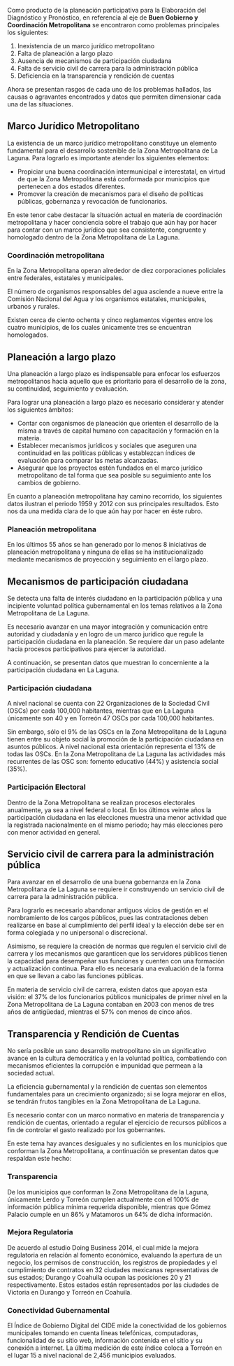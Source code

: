
Como producto de la planeación participativa para la Elaboración del Diagnóstico y Pronóstico, en referencia al eje de **Buen Gobierno y Coordinación Metropolitana** se encontraron como problemas principales los siguientes:

1. Inexistencia de un marco jurídico metropolitano
2. Falta de planeación a largo plazo
3. Ausencia de mecanismos de participación ciudadana
4. Falta de servicio civil de carrera para la administración pública
5. Deficiencia en la transparencia y rendición de cuentas

Ahora se presentan rasgos de cada uno de los problemas hallados, las causas o agravantes encontrados y datos que permiten dimensionar cada una de las situaciones.

## Marco Jurídico Metropolitano

La existencia de un marco jurídico metropolitano constituye un elemento fundamental para el desarrollo sostenible de la Zona Metropolitana de La Laguna. Para lograrlo es importante atender los siguientes elementos:

* Propiciar una buena coordinación intermunicipal e interestatal, en virtud de que la Zona Metropolitana está conformada por municipios que pertenecen a dos estados diferentes.
* Promover la creación de mecanismos para el diseño de políticas públicas, gobernanza y revocación de funcionarios.

En este tenor cabe destacar la situación actual en materia de coordinación metropolitana y hacer conciencia sobre el trabajo que aún hay por hacer para contar con un marco jurídico que sea consistente, congruente y homologado dentro de la Zona Metropolitana de La Laguna.

### Coordinación metropolitana

En la Zona Metropolitana operan alrededor de diez corporaciones policiales entre federales, estatales y municipales.

El número de organismos responsables del agua asciende a nueve entre la Comisión Nacional del Agua y los organismos estatales, municipales, urbanos y rurales.

Existen cerca de ciento ochenta y cinco reglamentos vigentes entre los cuatro municipios, de los cuales únicamente tres se encuentran homologados.

## Planeación a largo plazo

Una planeación a largo plazo es indispensable para enfocar los esfuerzos metropolitanos hacia aquello que es prioritario para el desarrollo de la zona, su continuidad, seguimiento y evaluación.

Para lograr una planeación a largo plazo es necesario considerar y atender los siguientes ámbitos:

* Contar con organismos de planeación que orienten el desarrollo de la misma a través de capital humano con capacitación y formación en la materia.
* Establecer mecanismos jurídicos y sociales que aseguren una continuidad en las políticas públicas y establezcan índices de evaluación para comparar las metas alcanzadas.
* Asegurar que los proyectos estén fundados en el marco jurídico metropolitano de tal forma que sea posible su seguimiento ante los cambios de gobierno.

En cuanto a planeación metropolitana hay camino recorrido, los siguientes datos ilustran el periodo 1959 y 2012 con sus principales resultados. Esto nos da una medida clara de lo que aún hay por hacer en éste rubro.

### Planeación metropolitana

En los últimos 55 años se han generado por lo menos 8 iniciativas de planeación metropolitana y ninguna de ellas se ha institucionalizado mediante mecanismos de proyección y seguimiento en el largo plazo.

## Mecanismos de participación ciudadana

Se detecta una falta de interés ciudadano en la participación pública y una incipiente voluntad política gubernamental en los temas relativos a la Zona Metropolitana de La Laguna.

Es necesario avanzar en una mayor integración y comunicación entre autoridad y ciudadanía y en logro de un marco jurídico que regule la participación ciudadana en la planeación. Se requiere dar un paso adelante hacia procesos participativos para ejercer la autoridad.

A continuación, se presentan datos que muestran lo concerniente a la participación ciudadana en La Laguna.

### Participación ciudadana

A nivel nacional se cuenta con 22 Organizaciones de la Sociedad Civil (OSCs) por cada 100,000 habitantes, mientras que en La Laguna únicamente son 40 y en Torreón 47 OSCs por cada 100,000 habitantes.

Sin embargo, sólo el 9% de las OSCs en la Zona Metropolitana de la Laguna tienen entre su objeto social la promoción de la participación ciudadana en asuntos públicos. A nivel nacional esta orientación representa el 13% de todas las OSCs. En la Zona Metropolitana de La Laguna las actividades más recurrentes de las OSC son: fomento educativo (44%) y asistencia social (35%).

### Participación Electoral

Dentro de la Zona Metropolitana se realizan procesos electorales anualmente, ya sea a nivel federal o local. En los últimos veinte años la participación ciudadana en las elecciones muestra una menor actividad que la registrada nacionalmente en el mismo periodo; hay más elecciones pero con menor actividad en general.

## Servicio civil de carrera para la administración pública

Para avanzar en el desarrollo de una buena gobernanza en la Zona Metropolitana de La Laguna se requiere ir construyendo un servicio civil de carrera para la administración pública.

Para lograrlo es necesario abandonar antiguos vicios de gestión en el nombramiento de los cargos públicos, pues las contrataciones deben realizarse en base al cumplimiento del perfil ideal y la elección debe ser en forma colegiada y no unipersonal o discrecional.

Asimismo, se requiere la creación de normas que regulen el servicio civil de carrera y los mecanismos que garanticen que los servidores públicos tienen la capacidad para desempeñar sus funciones y cuenten con una formación y actualización continua. Para ello es necesaria una evaluación de la forma en que se llevan a cabo las funciones públicas.

En materia de servicio civil de carrera, existen datos que apoyan esta visión: el 37% de los funcionarios públicos municipales de primer nivel en la Zona Metropolitana de La Laguna contaban en 2003 con menos de tres años de antigüedad, mientras el 57% con menos de  cinco años.

## Transparencia y Rendición de Cuentas

No sería posible un sano desarrollo metropolitano sin un significativo avance en la cultura democrática y en la voluntad política, combatiendo con mecanismos eficientes la corrupción e impunidad que permean a la sociedad actual.

La eficiencia gubernamental y la rendición de cuentas son elementos fundamentales para un crecimiento organizado; si se logra mejorar en ellos, se tendrán frutos tangibles en la  Zona Metropolitana de La Laguna.

Es necesario contar con un marco normativo en materia de transparencia y rendición de cuentas, orientado a regular el ejercicio de recursos públicos a fin de controlar el gasto realizado por los gobernantes.

En este tema hay avances desiguales y no suficientes en los municipios que conforman la Zona Metropolitana, a continuación se presentan datos que respaldan este hecho:

### Transparencia

De los municipios que conforman la Zona Metropolitana de la Laguna, únicamente Lerdo y Torreón cumplen actualmente con el 100% de información pública mínima requerida disponible, mientras que Gómez Palacio cumple en un 86% y Matamoros un 64% de dicha información.

### Mejora Regulatoria

De acuerdo al estudio Doing Business 2014, el cual mide la mejora regulatoria en relación al fomento económico, evaluando la apertura de un negocio, los permisos de construcción, los registros de propiedades y el cumplimiento de contratos en 32 ciudades mexicanas representativas de sus estados; Durango y Coahuila ocupan las posiciones 20 y 21 respectivamente. Estos estados están representados por las ciudades de Victoria en Durango y Torreón en Coahuila.

### Conectividad Gubernamental

El Índice de Gobierno Digital del CIDE mide la conectividad de los gobiernos municipales tomando en cuenta líneas telefónicas, computadoras, funcionalidad de su sitio web, información contenida en el sitio y su conexión a internet. La última medición de este índice coloca a Torreón en el lugar 15 a nivel nacional de 2,456 municipios evaluados.
